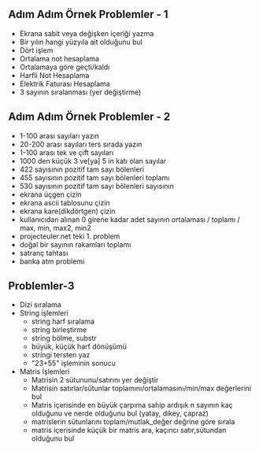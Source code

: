 ## Adım Adım Örnek Problemler - 1
* Ekrana sabit veya değişken içeriği yazma
* Bir yılın hangi yüzyıla ait olduğunu bul
* Dört işlem
* Ortalama not hesaplama
* Ortalamaya göre geçti/kaldı
* Harfli Not Hesaplama
* Elektrik Faturası Hesaplama
* 3 sayının sıralanması (yer değiştirme)
## Adım Adım Örnek Problemler - 2
* 1-100 arası sayıları yazın
* 20-200 arası sayıları ters sırada yazın
* 1-100 arası tek ve çift sayıları
* 1000 den küçük 3 ve[ya] 5 in katı olan sayılar
* 422 sayısının pozitif tam sayı bölenleri
* 455 sayısının pozitif tam sayı bölenleri toplamı
* 530 sayısının pozitif tam sayı bölenleri sayısının
* ekrana üçgen çizin
* ekrana ascii tablosunu çizin
* ekrana kare(dikdörtgen) çizin
* kullanıcıdan alınan 0 girene kadar adet sayının ortalaması / toplamı / max, min, max2, min2
* projecteuler.net teki 1. problem
* doğal bir sayının rakamları toplamı
* satranç tahtası
* banka atm problemi
## Problemler-3
* Dizi sıralama
* String işlemleri
  * string harf sıralama
  * string birleştirme
  * string bölme, substr
  * büyük, küçük harf dönüşümü
  * stringi tersten yaz
  * "23+55" işleminin sonucu
* Matris İşlemleri
  * Matrisin 2 sütununu/satırını yer değiştir
  * Matrisin satırlar/sütunlar toplamını/ortalamasını/min/max değerlerini bul
  * Matris içerisinde en büyük çarpıma sahip ardışık n sayının kaç olduğunu ve nerde olduğunu bul (yatay, dikey, çapraz)
  * matrislerin sütunlarını toplam/mutlak_değer değrine göre sırala
  * matris içerisinde küçük bir matris ara, kaçıncı satır,sütundan olduğunu bul
